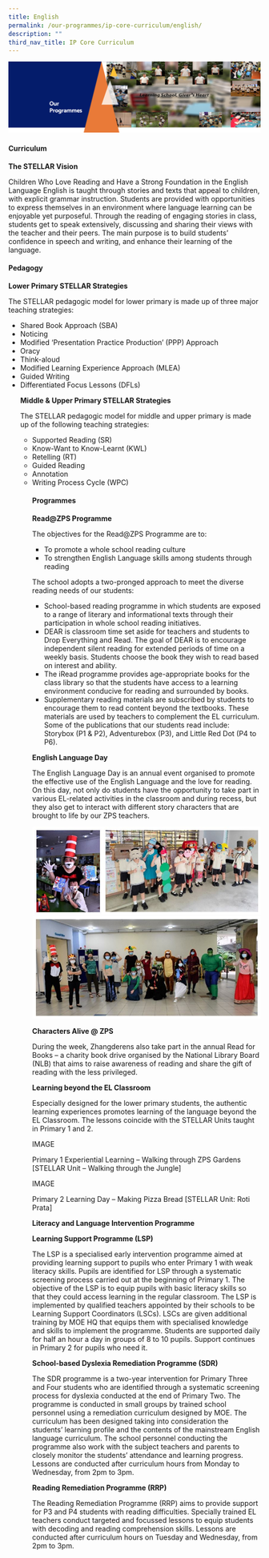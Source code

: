 ```yaml
---
title: English
permalink: /our-programmes/ip-core-curriculum/english/
description: ""
third_nav_title: IP Core Curriculum
---
```

<img src="/images/OurProgrammes1.png">
<h4><strong>Curriculum</strong></h4>
<p><strong>The STELLAR Vision</strong></p>
<p>Children Who Love Reading and Have a Strong Foundation in the English Language
English is taught through stories and texts that appeal to children, with explicit grammar instruction. Students are provided with opportunities to express themselves in an environment where language learning can be enjoyable yet purposeful. Through the reading of engaging stories in class, students get to speak extensively, discussing and sharing their views with the teacher and their peers. The main purpose is to build students’ confidence in speech and writing, and enhance their learning of the language.</p>

<h4><strong>Pedagogy</strong></h4>
<p><strong>Lower Primary STELLAR Strategies</strong></p>
<p>The STELLAR pedagogic model for lower primary is made up of three major teaching strategies:</p>
<ul>
<li>Shared Book Approach (SBA)</li>
<li>Noticing</li>
<li>Modified ‘Presentation Practice Production’ (PPP) Approach</li>
<li>Oracy</li>
<li>Think-aloud</li>
<li>Modified Learning Experience Approach (MLEA)</li>
<li>Guided Writing</li>
<li>Differentiated Focus Lessons (DFLs)</li>

	
<p><strong>Middle &amp; Upper Primary STELLAR Strategies</strong></p>
<p>The STELLAR pedagogic model for middle and upper primary is made up of the following teaching strategies:</p>
<ul>
<li>Supported Reading (SR)</li>
<li>Know-Want to Know-Learnt (KWL)</li>
<li>Retelling (RT)</li>
<li>Guided Reading</li>
<li>Annotation</li>
<li>Writing Process Cycle (WPC)</li>


<h4><strong>Programmes</strong></h4>
<p><strong>Read@ZPS Programme</strong></p>
<p>The objectives for the Read@ZPS Programme are to:</p>
<ul>
<li>To promote a whole school reading culture</li>
<li>To strengthen English Language skills among students through reading</li>
</ul>
<p>The school adopts a two-pronged approach to meet the diverse reading needs of our students:</p>
<ul>
<li>School-based reading programme in which students are exposed to a range of literary and informational texts through their participation in whole school reading initiatives.</li>
<li>DEAR is classroom time set aside for teachers and students to Drop Everything and Read. The goal of DEAR is to encourage independent silent reading for extended periods of time on a weekly basis. Students choose the book they wish to read based on interest and ability.</li>
<li>The iRead programme provides age-appropriate books for the class library so that the students have access to a learning environment conducive for reading and surrounded by books.</li>
<li>Supplementary reading materials are subscribed by students to encourage them to read content beyond the textbooks. These materials are used by teachers to complement the EL curriculum. Some of the publications that our students read include: Storybox (P1 &amp; P2), Adventurebox (P3), and Little Red Dot (P4 to P6).</li>
</ul>

<p><strong>English Language Day</strong></p>
<p>The English Language Day is an annual event organised to promote the effective use of the English Language and the love for reading. On this day, not only do students have the opportunity to take part in various EL-related activities in the classroom and during recess, but they also get to interact with different story characters that are brought to life by our ZPS teachers.</p>

![](/images/el%20language%20day%20image.JPG)
<img src="/images/el%20language%20day%20image2.JPG">

<p><strong>Characters Alive @ ZPS</strong></p>

<p>During the week, Zhangderens also take part in the annual Read for Books – a charity book drive organised by the National Library Board (NLB) that aims to raise awareness of reading and share the gift of reading with the less privileged.</p>

	
	
<p><strong>Learning beyond the EL Classroom</strong></p>
<p>Especially designed for the lower primary students, the authentic learning experiences promotes learning of the language beyond the EL Classroom. The lessons coincide with the STELLAR Units taught in Primary 1 and 2. </p>
IMAGE

	
<p>Primary 1 Experiential Learning – Walking through ZPS Gardens
[STELLAR Unit – Walking through the Jungle]
</p>

IMAGE
	
<p>Primary 2 Learning Day – Making Pizza Bread
	[STELLAR Unit: Roti Prata] </p>


<p><strong>Literacy and Language Intervention Programme</strong></p>
<p><strong>Learning Support Programme (LSP)</strong></p>
<p>The LSP is a specialised early intervention programme aimed at providing learning support to pupils who enter Primary 1 with weak literacy skills. Pupils are identified for LSP through a systematic screening process carried out at the beginning of Primary 1. The objective of the LSP is to equip pupils with basic literacy skills so that they could access learning in the regular classroom.
The LSP is implemented by qualified teachers appointed by their schools to be Learning Support Coordinators (LSCs). LSCs are given additional training by MOE HQ that equips them with specialised knowledge and skills to implement the programme. Students are supported daily for half an hour a day in groups of 8 to 10 pupils. Support continues in Primary 2 for pupils who need it.
</p>
<p><strong>School-based Dyslexia Remediation Programme (SDR)</strong></p>
<p>The SDR programme is a two-year intervention for Primary Three and Four students who are identified through a systematic screening process for dyslexia conducted at the end of Primary Two. The programme is conducted in small groups by trained school personnel using a remediation curriculum designed by MOE. The curriculum has been designed taking into consideration the students’ learning profile and the contents of the mainstream English language curriculum. The school personnel conducting the programme also work with the subject teachers and parents to closely monitor the students’ attendance and learning progress. Lessons are conducted after curriculum hours from Monday to Wednesday, from 2pm to 3pm.</p>
	
<p><strong>Reading Remediation Programme (RRP)</strong></p>
<p>The Reading Remediation Programme (RRP) aims to provide support for P3 and P4 students with reading difficulties. Specially trained EL teachers conduct targeted and focussed lessons to equip students with decoding and reading comprehension skills. Lessons are conducted after curriculum hours on Tuesday and Wednesday, from 2pm to 3pm.</p></ul></ul>